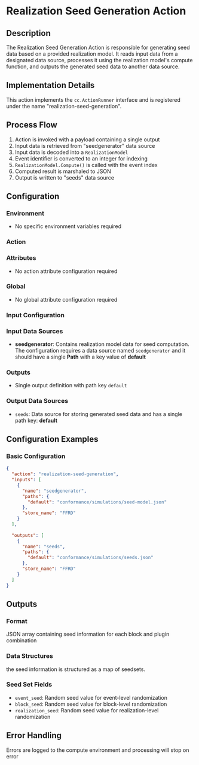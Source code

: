 # Realization Seed Generation Action

## Description
The Realization Seed Generation Action is responsible for generating seed data based on a provided realization model. It reads input data from a designated data source, processes it using the realization model's compute function, and outputs the generated seed data to another data source.

## Implementation Details
This action implements the `cc.ActionRunner` interface and is registered under the name "realization-seed-generation".

## Process Flow
1. Action is invoked with a payload containing a single output
2. Input data is retrieved from "seedgenerator" data source
3. Input data is decoded into a `RealizationModel`
4. Event identifier is converted to an integer for indexing
5. `RealizationModel.Compute()` is called with the event index
6. Computed result is marshaled to JSON
7. Output is written to "seeds" data source

## Configuration

### Environment
- No specific environment variables required

### Action
### Attributes
- No action attribute configuration required
### Global
- No global attribute configuration required

### Input Configuration

### Input Data Sources
- **seedgenerator**: Contains realization model data for seed computation. The configuration requires a data source named `seedgenerator` and it should have a single **Path** with a key value of **default**

### Outputs
- Single output definition with path key `default`

### Output Data Sources
- `seeds`: Data source for storing generated seed data and has a single path key: **default**

## Configuration Examples

### Basic Configuration
```json
{
  "action": "realization-seed-generation",
  "inputs": [
    {
      "name": "seedgenerator",
      "paths": {
        "default": "conformance/simulations/seed-model.json"
      },
      "store_name": "FFRD"
    }
  ],
  
  "outputs": [
    {
      "name": "seeds",
      "paths": {
        "default": "conformance/simulations/seeds.json"
      },
      "store_name": "FFRD"
    }
  ]
}
```

## Outputs

### Format
JSON array containing seed information for each block and plugin combination

### Data Structures
the seed information is structured as a map of seedsets.

### Seed Set Fields
- `event_seed`: Random seed value for event-level randomization
- `block_seed`: Random seed value for block-level randomization
- `realization_seed`: Random seed value for realization-level randomization

## Error Handling
Errors are logged to the compute environment and processing will stop on error
